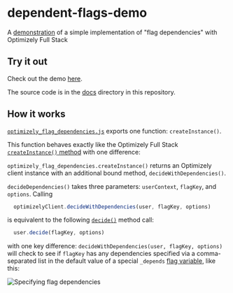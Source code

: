 # dependent-flags-demo

A [demonstration](https://koomen.github.io/dependent-flags-demo/) of a simple implementation of "flag dependencies" with Optimizely Full Stack

## Try it out

Check out the demo [here](https://koomen.github.io/dependent-flags-demo/).

The source code is in the [docs](/docs) directory in this repository.

## How it works

[`optimizely_flag_dependencies.js`](/docs/optimizely_flag_dependencies.js) exports one function: `createInstance()`.

This function behaves exactly like the Optimizely Full Stack [`createInstance()` method](https://docs.developers.optimizely.com/experimentation/v4.0.0-full-stack/docs/initialize-sdk-javascript) with one difference:

`optimizely_flag_dependencies.createInstance()` returns an Optimizely client instance with an additional bound method, `decideWithDependencies()`.

`decideDependencies()` takes three parameters: `userContext`, `flagKey`, and `options`. Calling 

```js
  optimizelyClient.decideWithDependencies(user, flagKey, options)
```

is equivalent to the following [`decide()`](https://docs.developers.optimizely.com/experimentation/v4.0.0-full-stack/docs/decide-methods-javascript) method call: 

```js
  user.decide(flagKey, options)
```

with one key difference: `decideWithDependencies(user, flagKey, options)` will check to see if `flagKey` has any dependencies specified via a comma-separated list in the default value of a special `_depends` [flag variable](https://docs.developers.optimizely.com/experimentation/v4.0.0-full-stack/docs/create-flag-variations), like this:

![Specifying flag dependencies](./img/dependencies.png)

